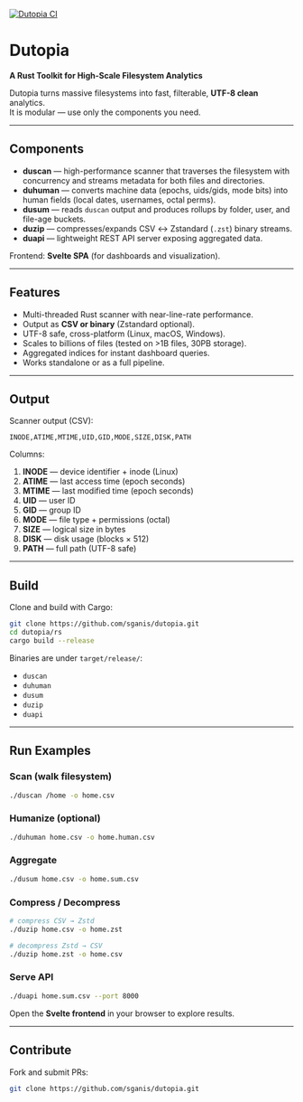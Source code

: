 [![Dutopia CI](https://github.com/sganis/dutopia/actions/workflows/ci.yml/badge.svg)](https://github.com/sganis/dutopia/actions/workflows/ci.yml)

# Dutopia

**A Rust Toolkit for High-Scale Filesystem Analytics**

Dutopia turns massive filesystems into fast, filterable, **UTF-8 clean** analytics.  
It is modular — use only the components you need.

---

## Components

- **duscan** — high-performance scanner that traverses the filesystem with concurrency and streams metadata for both files and directories.  
- **duhuman** — converts machine data (epochs, uids/gids, mode bits) into human fields (local dates, usernames, octal perms).  
- **dusum** — reads `duscan` output and produces rollups by folder, user, and file-age buckets.  
- **duzip** — compresses/expands CSV ↔ Zstandard (`.zst`) binary streams.  
- **duapi** — lightweight REST API server exposing aggregated data.  

Frontend: **Svelte SPA** (for dashboards and visualization).

---

## Features

- Multi-threaded Rust scanner with near-line-rate performance.  
- Output as **CSV or binary** (Zstandard optional).  
- UTF-8 safe, cross-platform (Linux, macOS, Windows).  
- Scales to billions of files (tested on >1B files, 30PB storage).  
- Aggregated indices for instant dashboard queries.  
- Works standalone or as a full pipeline.  

---

## Output

Scanner output (CSV):

```text
INODE,ATIME,MTIME,UID,GID,MODE,SIZE,DISK,PATH
````

Columns:

1. **INODE** — device identifier + inode (Linux)
2. **ATIME** — last access time (epoch seconds)
3. **MTIME** — last modified time (epoch seconds)
4. **UID** — user ID
5. **GID** — group ID
6. **MODE** — file type + permissions (octal)
7. **SIZE** — logical size in bytes
8. **DISK** — disk usage (blocks × 512)
9. **PATH** — full path (UTF-8 safe)

---

## Build

Clone and build with Cargo:

```bash
git clone https://github.com/sganis/dutopia.git
cd dutopia/rs
cargo build --release
```

Binaries are under `target/release/`:

* `duscan`
* `duhuman`
* `dusum`
* `duzip`
* `duapi`

---

## Run Examples

### Scan (walk filesystem)

```bash
./duscan /home -o home.csv
```

### Humanize (optional)

```bash
./duhuman home.csv -o home.human.csv
```

### Aggregate

```bash
./dusum home.csv -o home.sum.csv
```

### Compress / Decompress

```bash
# compress CSV → Zstd
./duzip home.csv -o home.zst

# decompress Zstd → CSV
./duzip home.zst -o home.csv
```

### Serve API

```bash
./duapi home.sum.csv --port 8000
```

Open the **Svelte frontend** in your browser to explore results.

---

## Contribute

Fork and submit PRs:

```bash
git clone https://github.com/sganis/dutopia.git
```


